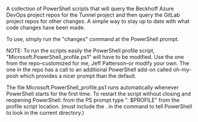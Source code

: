 A collection of PowerShell scripts that will query the Beckhoff Azure DevOps project repos for the Tunnel project and then query the GitLab project repos for other changes.
A simple way to stay up to date with what code changes have been made.

To use, simply run the "changes" command at the PowerShell prompt.

NOTE: To run the scripts easily the PowerShell profile script, "Microsoft.PowerShell_profile.ps1" will have to be modified. Use the one from the repo–customized for me, Jeff Patterson–or modify your own. The one in the repo has a call to an additional PowerShell add-on called oh-my-posh which provides a nicer prompt than the default.

The file Microsoft.PowerShell_profile.ps1 runs automatically whenever PowerShell starts for the first time. To restart the script without closing and reopening PowerShell: from the PS prompt type ". $PROFILE" from the profile script location. (must include the . in the command to tell PowerShell to look in the current directory.)
